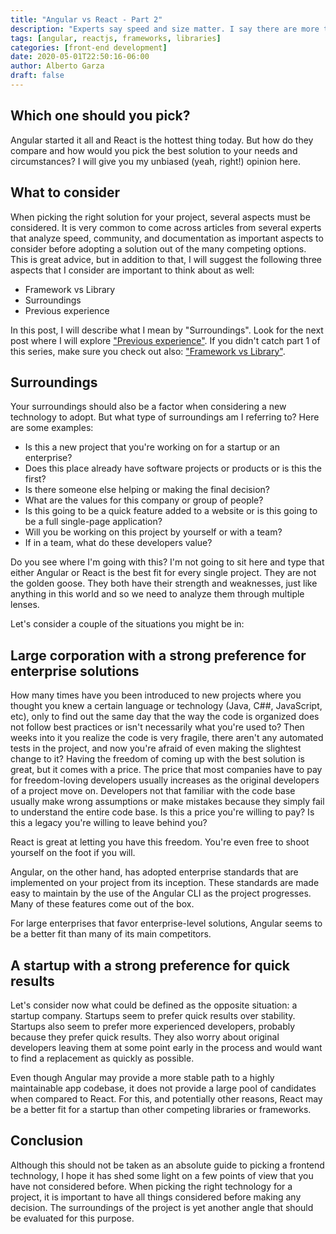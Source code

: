 ```yaml
---
title: "Angular vs React - Part 2"
description: "Experts say speed and size matter. I say there are more things to consider when picking the right front-end framework or library for your next project."
tags: [angular, reactjs, frameworks, libraries]
categories: [front-end development]
date: 2020-05-01T22:50:16-06:00
author: Alberto Garza
draft: false
---
```



## Which one should you pick?

Angular started it all and React is the hottest thing today. But how do they compare and how would you pick the best solution to your needs and circumstances? I will give you my unbiased (yeah, right!) opinion here.

## What to consider

When picking the right solution for your project, several aspects must be considered. It is very common to come across articles from several experts that analyze speed, community, and documentation as important aspects to consider before adopting a solution out of the many competing options. This is great advice, but in addition to that, I will suggest the following three aspects that I consider are important to think about as well:

* Framework vs Library
* Surroundings
* Previous experience

In this post, I will describe what I mean by "Surroundings". Look for the next post where I will explore ["Previous experience"](../angular-vs-react-part-3). If you didn't catch part 1 of this series, make sure you check out also: ["Framework vs Library"](../angular-vs-react-part-1).

## Surroundings

Your surroundings should also be a factor when considering a new technology to adopt. But what type of surroundings am I referring to? Here are some examples:

* Is this a new project that you're working on for a startup or an enterprise?
* Does this place already have software projects or products or is this the first?
* Is there someone else helping or making the final decision?
* What are the values for this company or group of people?
* Is this going to be a quick feature added to a website or is this going to be a full single-page application?
* Will you be working on this project by yourself or with a team?
* If in a team, what do these developers value?

Do you see where I'm going with this? I'm not going to sit here and type that either Angular or React is the best fit for every single project. They are not the golden goose. They both have their strength and weaknesses, just like anything in this world and so we need to analyze them through multiple lenses.

Let's consider a couple of the situations you might be in:

## Large corporation with a strong preference for enterprise solutions

How many times have you been introduced to new projects where you thought you knew a certain language or technology (Java, C##, JavaScript, etc), only to find out the same day that the way the code is organized does not follow best practices or isn't necessarily what you're used to? Then weeks into it you realize the code is very fragile, there aren't any automated tests in the project, and now you're afraid of even making the slightest change to it? Having the freedom of coming up with the best solution is great, but it comes with a price. The price that most companies have to pay for freedom-loving developers usually increases as the original developers of a project move on. Developers not that familiar with the code base usually make wrong assumptions or make mistakes because they simply fail to understand the entire code base. Is this a price you're willing to pay? Is this a legacy you're willing to leave behind you?

React is great at letting you have this freedom. You're even free to shoot yourself on the foot if you will.

Angular, on the other hand, has adopted enterprise standards that are implemented on your project from its inception. These standards are made easy to maintain by the use of the Angular CLI as the project progresses. Many of these features come out of the box.

For large enterprises that favor enterprise-level solutions, Angular seems to be a better fit than many of its main competitors.

## A startup with a strong preference for quick results

Let's consider now what could be defined as the opposite situation: a startup company. Startups seem to prefer quick results over stability. Startups also seem to prefer more experienced developers, probably because they prefer quick results. They also worry about original developers leaving them at some point early in the process and would want to find a replacement as quickly as possible. 

Even though Angular may provide a more stable path to a highly maintainable app codebase, it does not provide a large pool of candidates when compared to React. For this, and potentially other reasons, React may be a better fit for a startup than other competing libraries or frameworks.

## Conclusion

Although this should not be taken as an absolute guide to picking a frontend technology, I hope it has shed some light on a few points of view that you have not considered before. When picking the right technology for a project, it is important to have all things considered before making any decision. The surroundings of the project is yet another angle that should be evaluated for this purpose.




